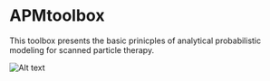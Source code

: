 # APMtoolbox

This toolbox presents the basic prinicples of analytical probabilistic modeling for scanned particle therapy. 

![Alt text](https://github.com/e0404/APMtoolbox/blob/master/APM_1D_physDepth.png?raw=true "Title")
